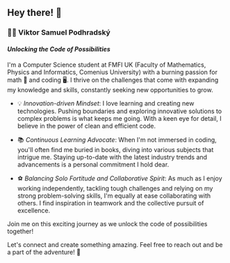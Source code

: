 ## Hey there! 👋

### 👨‍💻 Viktor Samuel Podhradský

#### *Unlocking the Code of Possibilities*

I'm a Computer Science student at FMFI UK (Faculty of Mathematics, Physics and Informatics, Comenius University) with a burning passion for math 🧮 and coding 🖥️. I thrive on the challenges that come with expanding my knowledge and skills, constantly seeking new opportunities to grow.

- 💡 *Innovation-driven Mindset*: I love learning and creating new technologies. Pushing boundaries and exploring innovative solutions to complex problems is what keeps me going. With a keen eye for detail, I believe in the power of clean and efficient code.

- 📚 *Continuous Learning Advocate*: When I'm not immersed in coding, you'll often find me buried in books, diving into various subjects that intrigue me. Staying up-to-date with the latest industry trends and advancements is a personal commitment I hold dear.

- ⚽️ *Balancing Solo Fortitude and Collaborative Spirit*: As much as I enjoy working independently, tackling tough challenges and relying on my strong problem-solving skills, I'm equally at ease collaborating with others. I find inspiration in teamwork and the collective pursuit of excellence.

Join me on this exciting journey as we unlock the code of possibilities together!

Let's connect and create something amazing. Feel free to reach out and be a part of the adventure! 🚀
